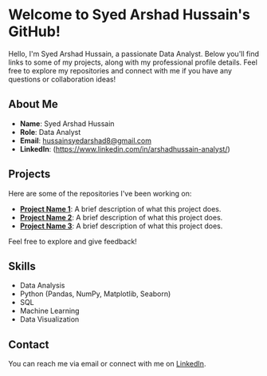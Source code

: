# Welcome to Syed Arshad Hussain's GitHub!

Hello, I'm Syed Arshad Hussain, a passionate Data Analyst. Below you'll find links to some of my projects, along with my professional profile details. Feel free to explore my repositories and connect with me if you have any questions or collaboration ideas!

## About Me
- **Name**: Syed Arshad Hussain
- **Role**: Data Analyst
- **Email**: [hussainsyedarshad8@gmail.com](mailto:hussainsyedarshad8@gmail.com)
- **LinkedIn**: (https://www.linkedin.com/in/arshadhussain-analyst/)

## Projects
Here are some of the repositories I've been working on:

- **[Project Name 1](link-to-project)**: A brief description of what this project does.
- **[Project Name 2](link-to-project)**: A brief description of what this project does.
- **[Project Name 3](link-to-project)**: A brief description of what this project does.

Feel free to explore and give feedback!

## Skills
- Data Analysis
- Python (Pandas, NumPy, Matplotlib, Seaborn)
- SQL
- Machine Learning
- Data Visualization

## Contact
You can reach me via email or connect with me on [LinkedIn](https://www.linkedin.com/in/arshadhussain-analyst/).


